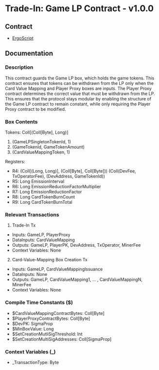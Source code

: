 # Trade-In: Game LP Contract - v1.0.0

## Contract

- [ErgoScript](ergoscript/game_lp.es)

## Documentation

### Description
This contract guards the Game LP box, which holds the game tokens. This contract ensures that tokens can be withdrawn from the LP only when the Card Value Mapping and Player Proxy boxes are inputs. The Player Proxy contract determines the correct value that must be withdrawn from the LP. This ensures that the protocol stays modular by enabling the structure of the Game LP contract to remain constant, while only requiring the Player Proxy contract to be modified.

### Box Contents
Tokens: Coll[(Coll[Byte], Long)]
1. (GameLPSingletonTokenId, 1)
2. (GameTokenId, GameTokenAmount)
3. (CardValueMappingToken, 1)

Registers:
- R4: (Coll[(Long, Long)], (Coll[Byte], Coll[Byte])) (Coll(DevFee, TxOperatorFee), (DevAddress, GameTokenId))
- R5: Long       EmissionInterval
- R6: Long       EmissionReductionFactorMultiplier
- R7: Long       EmissionReductionFactor  
- R8: Long       CardTokenBurnCount
- R9: Long       CardTokenBurnTotal

### Relevant Transactions
1. Trade-In Tx
- Inputs: GameLP, PlayerProxy
- DataInputs: CardValueMapping
- Outputs: GameLP, PlayerPK, DevAddress, TxOperator, MinerFee
- Context Variables: None

2. Card-Value-Mapping Box Creation Tx
- Inputs: GameLP, CardValueMappingIssuance
- DataInputs: None
- Outputs: GameLP, CardValueMapping1, ... , CardValueMappingN, MinerFee
- Context Variables: None

### Compile Time Constants ($)
- $CardValueMappingContractBytes: Coll[Byte]
- $PlayerProxyContractBytes: Coll[Byte]
- $DevPK: SigmaProp
- $MinBoxValue: Long
- $SetCreationMutliSigThreshold: Int
- $SetCreationMultiSigAddresses: Coll[SigmaProp]

### Context Variables (_)
- _TransactionType: Byte